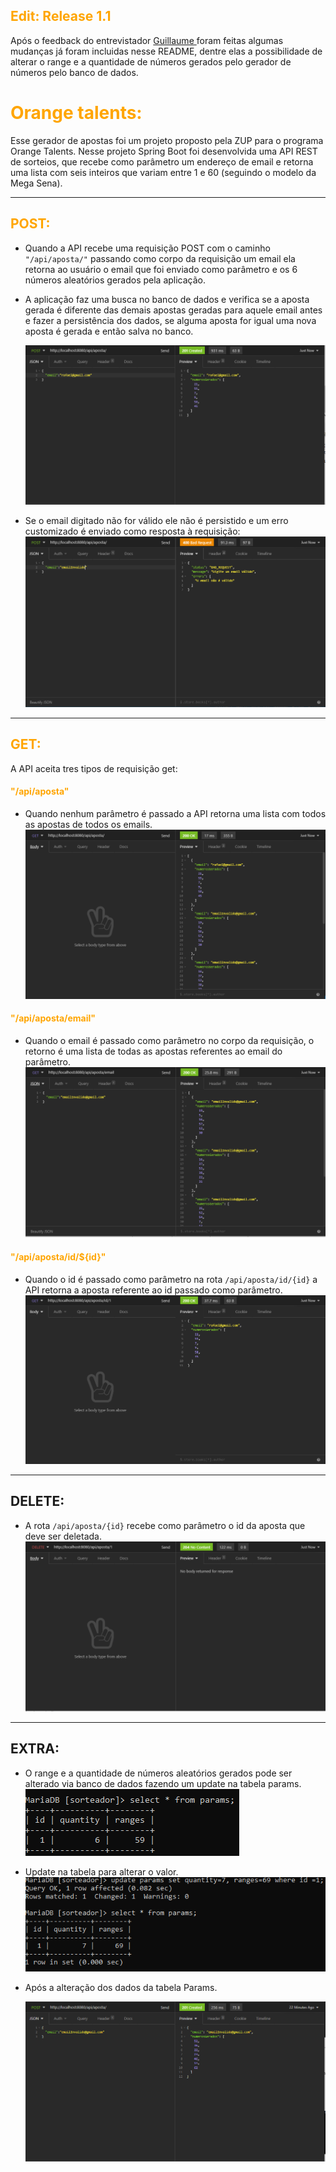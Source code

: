 <h2 style="color:orange">Edit: Release 1.1 </h2>
<p>Após o feedback do entrevistador <a href="https://github.com/GuillaumeFalourd">Guillaume </a> foram feitas algumas mudanças já foram incluidas nesse README, dentre elas a possibilidade de alterar o range e a quantidade de números gerados pelo gerador de números pelo banco de dados. </p>

<h1 style="color:orange;"> Orange talents: </h1>

Esse gerador de apostas foi um projeto proposto pela ZUP para o programa Orange Talents.
Nesse projeto Spring Boot foi desenvolvida uma API REST de sorteios, que recebe como parâmetro um endereço de email e retorna uma lista com seis inteiros que variam entre 1 e 60 (seguindo o modelo da Mega Sena).

<hr>

<h2 style="color:orange;"> POST: </h2>

- Quando a API recebe uma requisição POST com o caminho `"/api/aposta/"` passando como corpo da requisição um email ela retorna ao usuário o email que foi enviado como parâmetro e os 6 números aleatórios gerados pela aplicação.
- A aplicação faz uma busca no banco de dados e verifica se a aposta gerada é diferente das demais apostas geradas para aquele email antes e fazer a persistência dos dados, se alguma aposta for igual uma nova aposta é gerada e então salva no banco.

  ![](./README/POST.png)

- Se o email digitado não for válido ele não é persistido e um erro customizado é enviado como resposta à requisição:
![](./README/ERROR.png)
<hr>

<h2 style="color:orange;"> GET: </h2>

A API aceita tres tipos de requisição get:

<h4 style="color:orange;"> "/api/aposta" </h4>

- Quando nenhum parâmetro é passado a API retorna uma lista com todos as apostas de todos os emails.
  ![](./README/GETALL.png)

<h4 style="color:orange;"> "/api/aposta/email" </h4>

- Quando o email é passado como parâmetro no corpo da requisição, o retorno é uma lista de todas as apostas referentes ao email do parâmetro.
  ![](./README/GET.png)

<h4 style="color:orange;"> "/api/aposta/id/${id}" </h4>

- Quando o id é passado como parâmetro na rota `/api/aposta/id/{id}` a API retorna a aposta referente ao id passado como parâmetro.
![](./README/GETID.png)
<hr>

## DELETE:

- A rota `/api/aposta/{id}` recebe como parâmetro o id da aposta que deve ser deletada.
  ![](./README/DELETE.png)

<hr>

## EXTRA:

- O range e a quantidade de números aleatórios gerados pode ser alterado via banco de dados fazendo um update na tabela params.
  ![](./README/SELECT_PARAMS.png)
- Update na tabela para alterar o valor.
  ![](./README/UPDATE_PARAMS.png)

- Após a alteração dos dados da tabela Params.

  ![](./README/UPDATE_PARAMS_RESULT.png)

